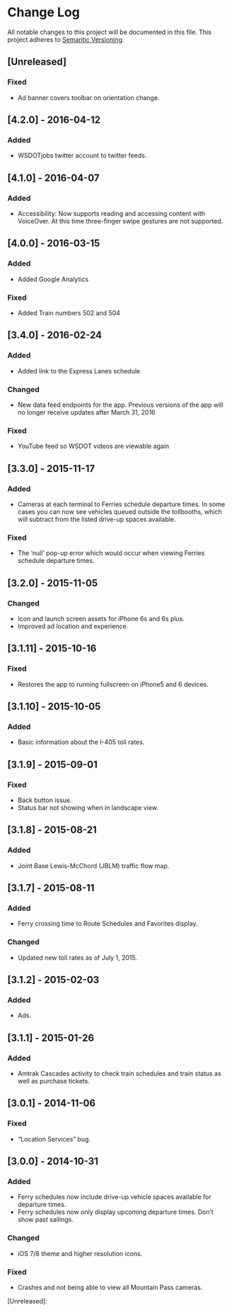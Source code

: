 # Change Log
All notable changes to this project will be documented in this file.
This project adheres to [Semantic Versioning](http://semver.org/).

## [Unreleased]
### Fixed
- Ad banner covers toolbar on orientation change.

## [4.2.0] - 2016-04-12
### Added 
- WSDOTjobs twitter account to twitter feeds.

## [4.1.0] - 2016-04-07
### Added
- Accessibility: Now supports reading and accessing content with VoiceOver.
At this time three-finger swipe gestures are not supported.

## [4.0.0] - 2016-03-15
### Added
- Added Google Analytics

### Fixed
- Added Train numbers 502 and 504

## [3.4.0] - 2016-02-24
### Added
- Added link to the Express Lanes schedule

### Changed
- New data feed endpoints for the app. Previous versions of the app will no longer receive updates after March 31, 2016

### Fixed
- YouTube feed so WSDOT videos are viewable again

## [3.3.0] - 2015-11-17
### Added
- Cameras at each terminal to Ferries schedule departure times. In some cases you can now see vehicles queued outside the tollbooths, which will subtract from the listed drive-up spaces available. 

### Fixed
- The ’null’ pop-up error which would occur when viewing Ferries schedule departure times.

## [3.2.0] - 2015-11-05
### Changed
- Icon and launch screen assets for iPhone 6s and 6s plus.
- Improved ad location and experience.

## [3.1.11] - 2015-10-16
### Fixed
- Restores the app to running fullscreen on iPhone5 and 6 devices.

## [3.1.10] - 2015-10-05
### Added
- Basic information about the I-405 toll rates.

## [3.1.9] - 2015-09-01
### Fixed
- Back button issue.
- Status bar not showing when in landscape view.

## [3.1.8] - 2015-08-21
### Added
- Joint Base Lewis-McChord (JBLM) traffic flow map.

## [3.1.7] - 2015-08-11
### Added
- Ferry crossing time to Route Schedules and Favorites display.

### Changed
- Updated new toll rates as of July 1, 2015.

## [3.1.2] - 2015-02-03
### Added
- Ads.

## [3.1.1] - 2015-01-26
### Added
- Amtrak Cascades activity to check train schedules and train status as well as purchase tickets.

## [3.0.1] - 2014-11-06
### Fixed
- “Location Services” bug.

## [3.0.0] - 2014-10-31
### Added
- Ferry schedules now include drive-up vehicle spaces available for departure times.
- Ferry schedules now only display upcoming departure times. Don’t show past sailings.

### Changed
- iOS 7/8 theme and higher resolution icons.

### Fixed
- Crashes and not being able to view all Mountain Pass cameras.

[Unreleased]: 
